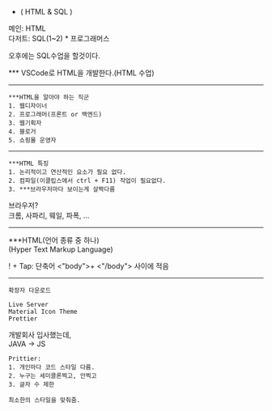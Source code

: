 - ( HTML & SQL )

메인: HTML  
다저트: SQL(1~2) * 프로그래머스

오후에는 SQL수업을 할것이다.

*** VSCode로 HTML을 개발한다.(HTML 수업)

---
```
***HTML을 알아야 하는 직군
1. 웹디자이너
2. 프로그래머(프론트 or 백엔드)
3. 웹기획자
4. 블로거
5. 쇼핑몰 운영자
```
---
```
***HTML 특징
1. 논리적이고 연산적인 요소가 필요 없다.
2. 컴파일(이클립스에서 ctrl + F11) 작업이 필요없다.
3. ***브라우저마다 보이는게 살짝다름
```
브라우저?   
크롬, 사파리, 웨일, 파폭, ...

---

***HTML(언어 종류 중 하나)  
(Hyper Text Markup Language)

! + Tap: 단축어
<"body">+ <"/body"> 사이에 적음

---
```
확장자 다운로드

Live Server
Material Icon Theme
Prettier
```
개발회사 입사했는데,    
JAVA -> JS
```
Prittier:
1. 개인마다 코드 스타일 다름.
2. 누구는 세미콜론찍고, 안찍고
3. 글자 수 제한

최소한의 스타일을 맞춰줌.
```
